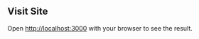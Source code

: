 ## Visit Site

Open [http://localhost:3000](http://localhost:3000) with your browser to see the result.
